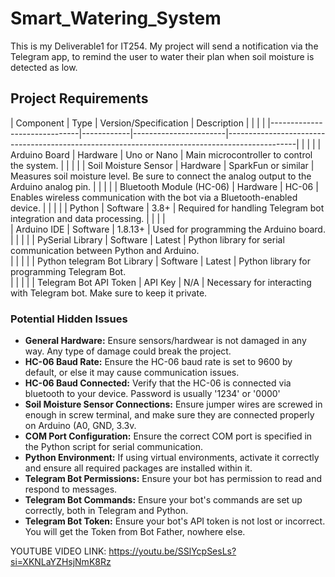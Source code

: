 # Smart_Watering_System
This is my Deliverable1 for IT254. My project will send a notification via the Telegram app, to remind the user to water their plan when soil moisture is detected as low.
## Project Requirements

| Component                    | Type       | Version/Specification | Description                                                                                   |                              |            |                       |
|------------------------------|------------|-----------------------|-----------------------------------------------------------------------------------------------|                              |            |                       |
| Arduino Board                | Hardware   | Uno or Nano           | Main microcontroller to control the system.                                                   |                              |            |                       |
| Soil Moisture Sensor         | Hardware   | SparkFun or similar   | Measures soil moisture level. Be sure to connect the analog output to the Arduino analog pin. |                              |            |                       |
| Bluetooth Module (HC-06)     | Hardware   | HC-06                 | Enables wireless communication with the bot via a Bluetooth-enabled device.                   |                              |            |                       |
| Python                       | Software   | 3.8+                  | Required for handling Telegram bot integration and data processing.                           |                              |            |                       |      
| Arduino IDE                  | Software   | 1.8.13+               | Used for programming the Arduino board.
|                              |            |                       |
| PySerial Library             | Software   | Latest                | Python library for serial communication between Python and Arduino.  
|                              |            |                       |
| Python telegram Bot Library  | Software   | Latest                | Python library for programming Telegram Bot.       
|                              |            |                       |
| Telegram Bot API Token       | API Key    | N/A                   | Necessary for interacting with Telegram bot. Make sure to keep it private.                    

### Potential Hidden Issues
- **General Hardware:** Ensure sensors/hardwear is not damaged in any way. Any type of damage could break the project.
- **HC-06 Baud Rate:** Ensure the HC-06 baud rate is set to 9600 by default, or else it may cause communication issues.
- **HC-06 Baud Connected:** Verify that the HC-06 is connected via bluetooth to your device. Password is usually '1234' or '0000'
- **Soil Moisture Sensor Connections:** Ensure jumper wires are screwed in enough in screw terminal, and make sure they are connected properly on Arduino (A0, GND, 3.3v.
- **COM Port Configuration:** Ensure the correct COM port is specified in the Python script for serial communication.
- **Python Environment:** If using virtual environments, activate it correctly and ensure all required packages are installed within it.
- **Telegram Bot Permissions:** Ensure your bot has permission to read and respond to messages.
- **Telegram Bot Commands:** Ensure your bot's commands are set up correctly, both in Telegram and Python.
- **Telegram Bot Token:** Ensure your bot's API token is not lost or incorrect. You will get the Token from Bot Father, nowhere else.

YOUTUBE VIDEO LINK: https://youtu.be/SSlYcpSesLs?si=XKNLaYZHsjNmK8Rz


